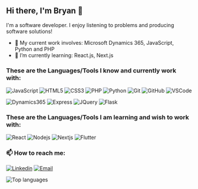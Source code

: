 ## Hi there, I'm Bryan :wave:
I'm a software developer. I enjoy listening to problems and producing software solutions! 

- 🔭 My current work involves: Microsoft Dynamics 365, JavaScript, Python and PHP
- 🌱 I’m currently learning: React.js, Next.js

### These are the Languages/Tools I know and currently work with:
![JavaScript](https://img.shields.io/badge/JavaScript-F7DF1E?logo=javascript&logoColor=black&style=flat)
![HTML5](https://img.shields.io/badge/HTML5-E34F26?logo=html5&logoColor=white&style=flat)
![CSS3](https://img.shields.io/badge/CSS3-1572B6?logo=css3&logoColor=white&style=flat)
![PHP](https://img.shields.io/badge/PHP-777BB4?logo=php&logoColor=white&style=flat)
![Python](https://img.shields.io/badge/Python-3776AB?logo=python&logoColor=white&style=flat)
![Git](https://img.shields.io/badge/Git-F05032?logo=git&logoColor=white&style=flat)
![GitHub](https://img.shields.io/badge/GitHub-181717?logo=github&logoColor=white&style=flat)
![VSCode](https://img.shields.io/badge/VS_Code-007ACC?logo=visual-studio-code&logoColor=white&style=flat)

![Dynamics365](https://img.shields.io/badge/Dynamics365-002050?logo=dynamics-365&logoColor=white&style=flat)
![Express](https://img.shields.io/badge/Express-000000?logo=express&logoColor=white&style=flat)
![JQuery](https://img.shields.io/badge/JQuery-0769AD?logo=jquery&logoColor=white&style=flat)
![Flask](https://img.shields.io/badge/Flask-000000?logo=flask&logoColor=white&style=flat)

### These are the Languages/Tools I am learning and wish to work with:
![React](https://img.shields.io/badge/ReactJS-61DAFB?logo=react&logoColor=white&style=flat)
![Nodejs](https://img.shields.io/badge/NodeJS-339933?logo=node.js&logoColor=white&style=flat)
![Nextjs](https://img.shields.io/badge/NextJS-000000?logo=next.js&logoColor=white&style=flat)
![Flutter](https://img.shields.io/badge/Flutter-02569B?logo=flutter&logoColor=white&style=flat)


### :mailbox: How to reach me:
[![Linkedin](https://img.shields.io/badge/bryanyng-0077B5?logo=linkedin&logoColor=white&style=flat)](https://www.linkedin.com/in/bryanyng/)
[![Email](https://img.shields.io/badge/bryan.ch.yng@gmail.com-D14836?logo=gmail&logoColor=white&style=flat)](mailto:bryan.ch.yng@gmail.com)

![Top languages](https://github-readme-stats.vercel.app/api/top-langs/?username=bryanyng)

<!--
**bryanyng/bryanyng** is a ✨ _special_ ✨ repository because its `README.md` (this file) appears on your GitHub profile.

Here are some ideas to get you started:

- 🔭 I’m currently working on ...
- 🌱 I’m currently learning ...
- 👯 I’m looking to collaborate on ...
- 🤔 I’m looking for help with ...
- 💬 Ask me about ...
- 📫 How to reach me: ...
- 😄 Pronouns: ...
- ⚡ Fun fact: ...
-->
